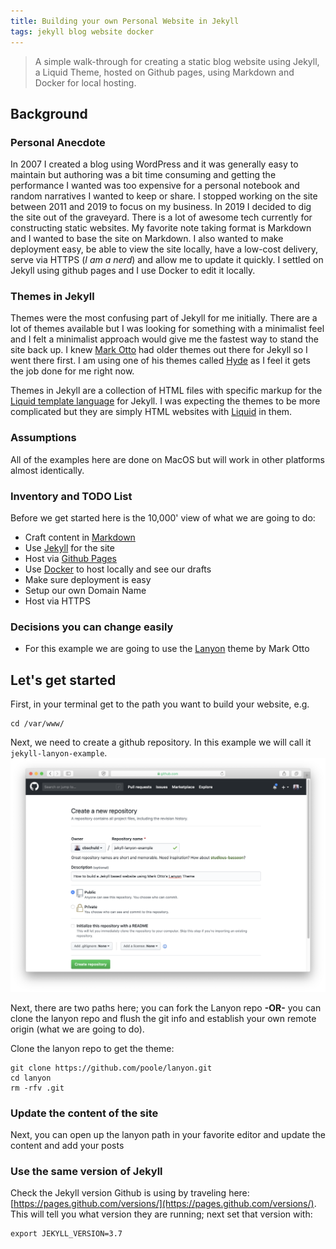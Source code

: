 ```yaml
---
title: Building your own Personal Website in Jekyll
tags: jekyll blog website docker
---
```


> A simple walk-through for creating a static blog website using Jekyll, a Liquid Theme, hosted on Github pages, using Markdown and Docker for local hosting.


## Background

### Personal Anecdote
In 2007 I created a blog using WordPress and it was generally easy to maintain but authoring was a bit time consuming and getting the performance I wanted was too expensive for a personal notebook and random narratives I wanted to keep or share.  I stopped working on the site between 2011 and 2019 to focus on my business.  In 2019 I decided to dig the site out of the graveyard.  There is a lot of awesome tech currently for constructing static websites.  My favorite note taking format is Markdown and I wanted to base the site on Markdown.  I also wanted to make deployment easy, be able to view the site locally, have a low-cost delivery, serve via HTTPS (*I am a nerd*) and allow me to update it quickly.  I settled on Jekyll using github pages and I use Docker to edit it locally.

### Themes in Jekyll
Themes were the most confusing part of Jekyll for me initially.  There are a lot of themes available but I was looking for something with a minimalist feel and I felt a minimalist approach would give me the fastest way to stand the site back up.  I knew [Mark Otto](http://mdo.fm/) had older themes out there for Jekyll so I went there first.  I am using one of his themes called [Hyde](http://hyde.getpoole.com/) as I feel it gets the job done for me right now.

Themes in Jekyll are a collection of HTML files with specific markup for the [Liquid template language](https://shopify.github.io/liquid/) for Jekyll.  I was expecting the themes to be more complicated but they are simply HTML websites with [Liquid](https://shopify.github.io/liquid/) in them. 

### Assumptions
All of the examples here are done on MacOS but will work in other platforms almost identically. 

### Inventory and TODO List
Before we get started here is the 10,000' view of what we are going to do:
+ Craft content in [Markdown](https://www.markdownguide.org/)
+ Use [Jekyll](https://jekyllrb.com/) for the site
+ Host via [Github Pages](https://pages.github.com/)
+ Use [Docker](https://www.docker.com/) to host locally and see our drafts
+ Make sure deployment is easy
+ Setup our own Domain Name
+ Host via HTTPS

### Decisions you can change easily

+ For this example we are going to use the [Lanyon](https://github.com/poole/lanyon) theme by Mark Otto

## Let's get started

First, in your terminal get to the path you want to build your website, e.g.
```
cd /var/www/
```

Next, we need to create a github repository.  In this example we will call it `jekyll-lanyon-example`.
<img src="/public/images/create-repository-jekyll-lanyon.png" class="screenshot"/>

Next, there are two paths here; you can fork the Lanyon repo **-OR-** you can clone the lanyon repo and flush the git info and establish your own remote origin (what we are going to do).

Clone the lanyon repo to get the theme:
```
git clone https://github.com/poole/lanyon.git
cd lanyon
rm -rfv .git
```

### Update the content of the site

Next, you can open up the lanyon path in your favorite editor and update the content and add your posts

### 

### Use the same version of Jekyll
Check the Jekyll version Github is using by traveling here: [https://pages.github.com/versions/](https://pages.github.com/versions/).  This will tell you what version they are running; next set that version with:
```
export JEKYLL_VERSION=3.7
```
